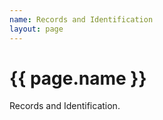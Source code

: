 ```yaml
---
name: Records and Identification
layout: page
---
```

<h1>{{ page.name }}</h1>
<p>Records and Identification.</p>
